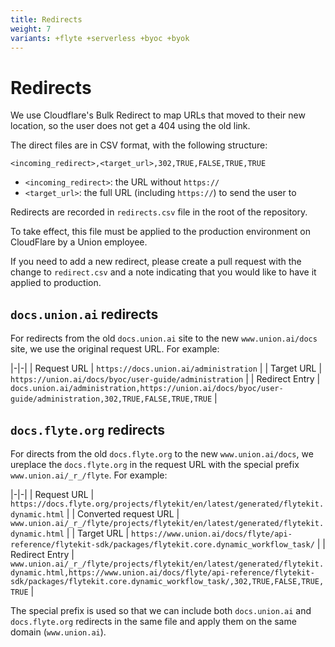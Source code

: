 ```yaml
---
title: Redirects
weight: 7
variants: +flyte +serverless +byoc +byok
---
```


# Redirects

We use Cloudflare's Bulk Redirect to map URLs that moved to their new location,
so the user does not get a 404 using the old link.

The direct files are in CSV format, with the following structure:

`<incoming_redirect>,<target_url>,302,TRUE,FALSE,TRUE,TRUE`

- `<incoming_redirect>`: the URL without `https://`
- `<target_url>`: the full URL (including `https://`) to send the user to

Redirects are recorded in `redirects.csv` file in the root of the repository.

To take effect, this file must be applied to the production environment on CloudFlare by a Union employee.

If you need to add a new redirect, please create a pull request with the change to `redirect.csv` and a note indicating that you would like to have it applied to production.


## `docs.union.ai` redirects

For redirects from the old `docs.union.ai` site to the new `www.union.ai/docs` site, we use the original request URL. For example:

|-|-|
| Request URL | `https://docs.union.ai/administration` |
| Target URL | `https://union.ai/docs/byoc/user-guide/administration` |
| Redirect Entry | `docs.union.ai/administration,https://union.ai/docs/byoc/user-guide/administration,302,TRUE,FALSE,TRUE,TRUE` |


## `docs.flyte.org` redirects

For directs from the old `docs.flyte.org` to the new `www.union.ai/docs`, we ureplace the `docs.flyte.org` in the request URL with the special prefix `www.union.ai/_r_/flyte`. For example:

|-|-|
| Request URL | `https://docs.flyte.org/projects/flytekit/en/latest/generated/flytekit.dynamic.html` |
| Converted request URL | `www.union.ai/_r_/flyte/projects/flytekit/en/latest/generated/flytekit.dynamic.html` |
| Target URL | `https://www.union.ai/docs/flyte/api-reference/flytekit-sdk/packages/flytekit.core.dynamic_workflow_task/` |
| Redirect Entry | `www.union.ai/_r_/flyte/projects/flytekit/en/latest/generated/flytekit.dynamic.html,https://www.union.ai/docs/flyte/api-reference/flytekit-sdk/packages/flytekit.core.dynamic_workflow_task/,302,TRUE,FALSE,TRUE,TRUE` |

The special prefix is used so that we can include both `docs.union.ai` and `docs.flyte.org` redirects in the same file and apply them on the same domain (`www.union.ai`).
